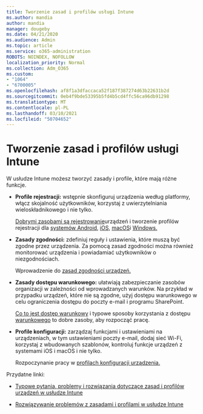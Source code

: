 ```yaml
---
title: Tworzenie zasad i profilów usługi Intune
ms.author: mandia
author: mandia
manager: dougeby
ms.date: 04/21/2020
ms.audience: Admin
ms.topic: article
ms.service: o365-administration
ROBOTS: NOINDEX, NOFOLLOW
localization_priority: Normal
ms.collection: Adm_O365
ms.custom:
- "1064"
- "6700005"
ms.openlocfilehash: af8f1a3dfaccaca52f187f387274d63b22631b2d
ms.sourcegitcommit: 0eb4f9bde53395b5fd4b5cd4ffc56ca96db91298
ms.translationtype: MT
ms.contentlocale: pl-PL
ms.lasthandoff: 03/10/2021
ms.locfileid: "50704652"
---
```

# <a name="creating-intune-policy-and-profiles"></a>Tworzenie zasad i profilów usługi Intune

W usłudze Intune możesz tworzyć zasady i profile, które mają różne funkcje.

- **Profile rejestracji:** wstępnie skonfiguruj urządzenia według platformy, włącz skojalność użytkowników, korzystaj z uwierzytelniania wieloskładnikowego i nie tylko.

  [Dobrymi zasobami są rejestrowanie](https://docs.microsoft.com/intune/device-enrollment)urządzeń i tworzenie profilów rejestracji dla [systemów Android,](https://docs.microsoft.com/intune/android-enroll) [iOS,](https://docs.microsoft.com/intune/ios-enroll) [macOS](https://docs.microsoft.com/intune/macos-enroll)i [Windows.](https://docs.microsoft.com/intune/windows-enrollment-methods)

- **Zasady zgodności:** zdefiniuj reguły i ustawienia, które muszą być zgodne przez urządzenia. Za pomocą zasad zgodności można również monitorować urządzenia i powiadamiać użytkowników o niezgodnościach.

  Wprowadzenie do [zasad zgodności urządzeń.](https://docs.microsoft.com/intune/device-compliance-get-started)
- **Zasady dostępu warunkowego:** ułatwiają zabezpieczanie zasobów organizacji w zależności od wprowadzanych warunków. Na przykład w przypadku urządzeń, które nie są zgodne, użyj dostępu warunkowego w celu ograniczenia dostępu do poczty e-mail i programu SharePoint.

  [Co to jest dostęp warunkowy](https://docs.microsoft.com/intune/conditional-access) i typowe sposoby korzystania z dostępu [warunkowego](https://docs.microsoft.com/intune/conditional-access-intune-common-ways-use) to dobre zasoby, aby rozpocząć pracę.

- **Profile konfiguracji:** zarządzaj funkcjami i ustawieniami na urządzeniach, w tym ustawieniami poczty e-mail, dodaj sieć Wi-Fi, korzystaj z wbudowanych szablonów, kontroluj funkcje urządzeń z systemami iOS i macOS i nie tylko.

  Rozpoczynanie pracy w [profilach konfiguracji urządzenia.](https://docs.microsoft.com/intune/device-profiles)

Przydatne linki:

- [Typowe pytania, problemy i rozwiązania dotyczące zasad i profilów urządzeń w usłudze Intune](https://docs.microsoft.com/intune/device-profile-troubleshoot)

- [Rozwiązywanie problemów z zasadami i profilami w usłudze Intune](https://docs.microsoft.com/troubleshoot/mem/intune/troubleshoot-policies-in-microsoft-intune)
